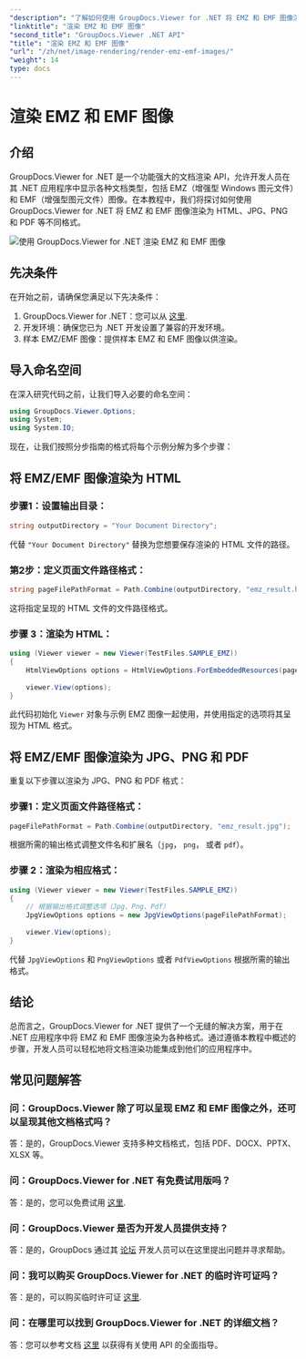 ```yaml
---
"description": "了解如何使用 GroupDocs.Viewer for .NET 将 EMZ 和 EMF 图像渲染为各种格式。这是一个面向开发人员的简单易懂的教程。"
"linktitle": "渲染 EMZ 和 EMF 图像"
"second_title": "GroupDocs.Viewer .NET API"
"title": "渲染 EMZ 和 EMF 图像"
"url": "/zh/net/image-rendering/render-emz-emf-images/"
"weight": 14
type: docs
---
```

# 渲染 EMZ 和 EMF 图像

## 介绍

GroupDocs.Viewer for .NET 是一个功能强大的文档渲染 API，允许开发人员在其 .NET 应用程序中显示各种文档类型，包括 EMZ（增强型 Windows 图元文件）和 EMF（增强型图元文件）图像。在本教程中，我们将探讨如何使用 GroupDocs.Viewer for .NET 将 EMZ 和 EMF 图像渲染为 HTML、JPG、PNG 和 PDF 等不同格式。

![使用 GroupDocs.Viewer for .NET 渲染 EMZ 和 EMF 图像](/viewer/image-rendering/render-emz-and-emf-images.png)

## 先决条件

在开始之前，请确保您满足以下先决条件：

1. GroupDocs.Viewer for .NET：您可以从 [这里](https://releases。groupdocs.com/viewer/net/).
2. 开发环境：确保您已为 .NET 开发设置了兼容的开发环境。
3. 样本 EMZ/EMF 图像：提供样本 EMZ 和 EMF 图像以供渲染。

## 导入命名空间

在深入研究代码之前，让我们导入必要的命名空间：

```csharp
using GroupDocs.Viewer.Options;
using System;
using System.IO;
```

现在，让我们按照分步指南的格式将每个示例分解为多个步骤：

## 将 EMZ/EMF 图像渲染为 HTML

### 步骤1：设置输出目录：
```csharp
string outputDirectory = "Your Document Directory";
```
代替 `"Your Document Directory"` 替换为您想要保存渲染的 HTML 文件的路径。

### 第2步：定义页面文件路径格式：
```csharp
string pageFilePathFormat = Path.Combine(outputDirectory, "emz_result.html");
```
这将指定呈现的 HTML 文件的文件路径格式。

### 步骤 3：渲染为 HTML：
```csharp
using (Viewer viewer = new Viewer(TestFiles.SAMPLE_EMZ))
{
    HtmlViewOptions options = HtmlViewOptions.ForEmbeddedResources(pageFilePathFormat);
    
    viewer.View(options);
}
```
此代码初始化 `Viewer` 对象与示例 EMZ 图像一起使用，并使用指定的选项将其呈现为 HTML 格式。

## 将 EMZ/EMF 图像渲染为 JPG、PNG 和 PDF

重复以下步骤以渲染为 JPG、PNG 和 PDF 格式：

### 步骤1：定义页面文件路径格式：
```csharp
pageFilePathFormat = Path.Combine(outputDirectory, "emz_result.jpg");
```
根据所需的输出格式调整文件名和扩展名（`jpg`， `png`， 或者 `pdf`）。

### 步骤 2：渲染为相应格式：
```csharp
using (Viewer viewer = new Viewer(TestFiles.SAMPLE_EMZ))
{
    // 根据输出格式调整选项（Jpg、Png、Pdf）
    JpgViewOptions options = new JpgViewOptions(pageFilePathFormat);
    
    viewer.View(options);
}
```
代替 `JpgViewOptions` 和 `PngViewOptions` 或者 `PdfViewOptions` 根据所需的输出格式。

## 结论

总而言之，GroupDocs.Viewer for .NET 提供了一个无缝的解决方案，用于在 .NET 应用程序中将 EMZ 和 EMF 图像渲染为各种格式。通过遵循本教程中概述的步骤，开发人员可以轻松地将文档渲染功能集成到他们的应用程序中。

## 常见问题解答

### 问：GroupDocs.Viewer 除了可以呈现 EMZ 和 EMF 图像之外，还可以呈现其他文档格式吗？
答：是的，GroupDocs.Viewer 支持多种文档格式，包括 PDF、DOCX、PPTX、XLSX 等。

### 问：GroupDocs.Viewer for .NET 有免费试用版吗？
答：是的，您可以免费试用 [这里](https://releases。groupdocs.com/).

### 问：GroupDocs.Viewer 是否为开发人员提供支持？
答：是的，GroupDocs 通过其 [论坛](https://forum.groupdocs.com/c/viewer/9) 开发人员可以在这里提出问题并寻求帮助。

### 问：我可以购买 GroupDocs.Viewer for .NET 的临时许可证吗？
答：是的，可以购买临时许可证 [这里](https://purchase。groupdocs.com/temporary-license/).

### 问：在哪里可以找到 GroupDocs.Viewer for .NET 的详细文档？
答：您可以参考文档 [这里](https://tutorials.groupdocs.com/viewer/net/) 以获得有关使用 API 的全面指导。